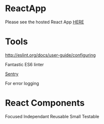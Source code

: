 # ReactApp

Please see the hosted React App [HERE](https://keirsweeney.github.io/ReactApp/dist/)

# Tools

http://eslint.org/docs/user-guide/configuring

Fantastic ES6 linter

[Sentry](https://sentry.io/keir/)

For error logging

# React Components

  Focused
  Independant
  Reusable
  Small
  Testable

